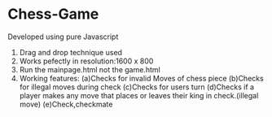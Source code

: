 # Chess-Game

Developed using pure Javascript
1) Drag and drop technique used
2) Works pefectly in resolution:1600 x 800
3) Run the mainpage.html not the game.html
4) Working features:
    (a)Checks for invalid Moves of chess piece
    (b)Checks for illegal moves during check
    (c)Checks for users turn
    (d)Checks if a player makes any move that places or leaves their king in check.(illegal move) 
    (e)Check,checkmate

